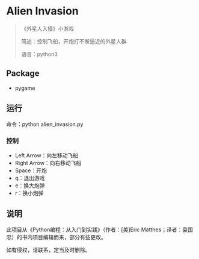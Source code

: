 # Alien Invasion

> 《外星人入侵》小游戏
>
> 简述：控制飞船，开炮打不断逼近的外星人群
>
> 语言：python3

## Package

- pygame

## 运行

命令：python alien_invasion.py

### 控制

- Left Arrow：向左移动飞船
- Right Arrow：向右移动飞船
- Space：开炮
- q：退出游戏
- e：换大炮弹
- r：换小炮弹

## 说明

此项目从《Python编程：从入门到实践》（作者：[美]Eric Matthes；译者：袁国忠）的书内项目编辑而来，部分有些更改。

如有侵权，请联系，定当及时删除。